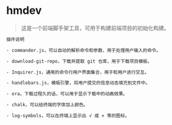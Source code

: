 # hmdev

> 这是一个前端脚手架工具，可用于构建前端项目的初始化构建。

```bash
插件说明

- commander.js，可以自动的解析命令和参数，用于处理用户输入的命令。

- download-git-repo，下载并提取 git 仓库，用于下载项目模板。

- Inquirer.js，通用的命令行用户界面集合，用于和用户进行交互。

- handlebars.js，模板引擎，将用户提交的信息动态填充到文件中。

- ora，下载过程久的话，可以用于显示下载中的动画效果。

- chalk，可以给终端的字体加上颜色。

- log-symbols，可以在终端上显示出 √ 或 × 等的图标。

```

